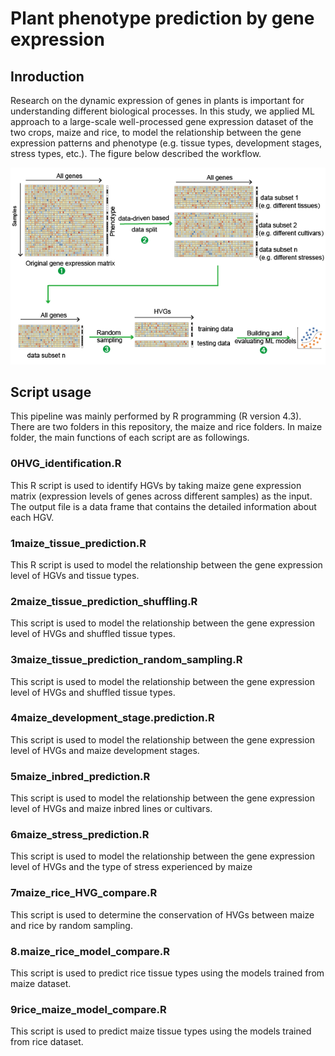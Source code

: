 # Plant phenotype prediction by gene expression

## Inroduction
Research on the dynamic expression of genes in plants is important for understanding different biological processes. In this study, we applied ML approach to a large-scale well-processed gene expression dataset of the two crops, maize and rice, to model the relationship between the gene expression patterns and phenotype (e.g. tissue types, development stages, stress types, etc.). The figure below described the workflow.

![image](https://github.com/Zefeng2018/plant-phenotype-prediction-by-gene-expression/blob/main/images/img.png)

## Script usage

This pipeline was mainly performed by R programming (R version 4.3). There are two folders in this repository, the maize and rice folders. In maize folder, the main functions of each script are as followings.

### 0HVG_identification.R
This R script is used to identify HGVs by taking maize gene expression matrix (expression levels of genes across different samples) as the input. The output file is a data frame that contains the detailed information about each HGV. 
### 1maize_tissue_prediction.R
This R script is used to model the relationship between the gene expression level of HGVs and tissue types.
### 2maize_tissue_prediction_shuffling.R
This script is used to model the relationship between the gene expression level of HVGs and shuffled tissue types.
### 3maize_tissue_prediction_random_sampling.R
This script is used to model the relationship between the gene expression level of HVGs and shuffled tissue types.
### 4maize_development_stage.prediction.R
This script is used to model the relationship between the gene expression level of HVGs and maize development stages.
### 5maize_inbred_prediction.R
This script is used to model the relationship between the gene expression level of HVGs and maize inbred lines or cultivars.
### 6maize_stress_prediction.R
This script is used to model the relationship between the gene expression level of HVGs and the type of stress experienced by maize
### 7maize_rice_HVG_compare.R
This script is used to determine the conservation of HVGs between maize and rice by random sampling.
### 8.maize_rice_model_compare.R
This script is used to predict rice tissue types using the models trained from maize dataset.
### 9rice_maize_model_compare.R
This script is used to predict maize tissue types using the models trained from rice dataset.
